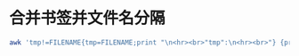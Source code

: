 # 合并书签并文件名分隔

```zsh
awk 'tmp!=FILENAME{tmp=FILENAME;print "\n<hr><br>"tmp":\n<hr><br>"} {print "\t"$0}' * >../index.md
```